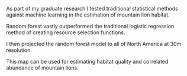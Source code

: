 As part of my graduate research I tested traditional statistical methods against machine learning in the estimation of mountain lion habitat.

Random forest vastly outperformed the traditional logistic regression method of creating resource selection functions.

I then projected the random forest model to all of North America at 30m resolution.

This map can be used for estimating habitat quality and correlated abundance of mountain lions. 
